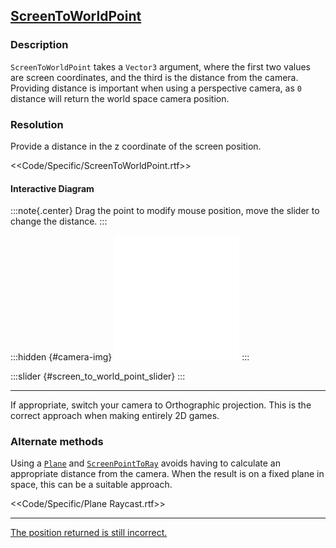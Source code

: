 ## [ScreenToWorldPoint](https://docs.unity3d.com/ScriptReference/Camera.ScreenToWorldPoint.html)
### Description
`ScreenToWorldPoint` takes a `Vector3` argument, where the first two values are screen coordinates, and the third is the distance from the camera.  
Providing distance is important when using a perspective camera, as `0` distance will return the world space camera position.

### Resolution
Provide a distance in the z coordinate of the screen position.

<<Code/Specific/ScreenToWorldPoint.rtf>>

#### Interactive Diagram

:::note{.center}
Drag the point to modify mouse position, move the slider to change the distance.
:::

:::hidden {#camera-img}
![Camera](camera.svg)
:::
<script type="module" src="/Scripts/Interactive/ScreenToWorldPoint/scene.js"></script>
<canvas id="screen_to_world_point" width="500" height="500"></canvas>
:::slider {#screen_to_world_point_slider}
:::

---

If appropriate, switch your camera to Orthographic projection. This is the correct approach when making entirely 2D games.

### Alternate methods

Using a [`Plane`](https://docs.unity3d.com/ScriptReference/Plane.html) and [`ScreenPointToRay`](https://docs.unity3d.com/ScriptReference/Camera.ScreenPointToRay.html) avoids having to calculate an appropriate distance from the camera. When the result is on a fixed plane in space, this can be a suitable approach.  

<<Code/Specific/Plane Raycast.rtf>>  

---  

[The position returned is still incorrect.](ScreenToWorldPoint%20Spaces.md)